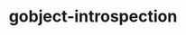 ---
title: "gobject-introspection"
layout: cache
categories: [package, develop-2025-01-19]
meta: {"versions": ["1.78.1"], "compilers": ["gcc@=11.1.0", "gcc@=11.4.0"], "oss": ["ubuntu20.04", "ubuntu22.04"], "platforms": ["linux"], "targets": ["x86_64_v3"], "stacks": ["data-vis-sdk", "e4s", "hep", "root"], "num_specs": 3, "num_specs_by_stack": {"data-vis-sdk": 1, "root": 3, "hep": 1, "e4s": 1}}
spec_details: [{"hash": "3hs6nhbiukhggbvkziaxdhs6wds4h45x", "compiler": "gcc@=11.1.0", "versions": ["1.78.1"], "os": "ubuntu20.04", "platform": "linux", "target": "x86_64_v3", "variants": ["build_system=meson", "buildtype=release", "default_library=shared", "~strip"], "stacks": ["data-vis-sdk", "root"], "size": "-", "tarball": "https://binaries.spack.io/develop-2025-01-19/build_cache/linux-ubuntu20.04-x86_64_v3/gcc-11.1.0/gobject-introspection-1.78.1/linux-ubuntu20.04-x86_64_v3-gcc-11.1.0-gobject-introspection-1.78.1-3hs6nhbiukhggbvkziaxdhs6wds4h45x.spack"}, {"hash": "7uhl3s3wyhnispfqj2xfygvl743rjscn", "compiler": "gcc@=11.4.0", "versions": ["1.78.1"], "os": "ubuntu22.04", "platform": "linux", "target": "x86_64_v3", "variants": ["build_system=meson", "buildtype=release", "default_library=shared", "~strip"], "stacks": ["hep", "root"], "size": "-", "tarball": "https://binaries.spack.io/develop-2025-01-19/build_cache/linux-ubuntu22.04-x86_64_v3/gcc-11.4.0/gobject-introspection-1.78.1/linux-ubuntu22.04-x86_64_v3-gcc-11.4.0-gobject-introspection-1.78.1-7uhl3s3wyhnispfqj2xfygvl743rjscn.spack"}, {"hash": "6urdxyptnonuv7glibhej5wmwj6wh5xs", "compiler": "gcc@=11.4.0", "versions": ["1.78.1"], "os": "ubuntu22.04", "platform": "linux", "target": "x86_64_v3", "variants": ["build_system=meson", "buildtype=release", "default_library=shared", "~strip"], "stacks": ["e4s", "root"], "size": "-", "tarball": "https://binaries.spack.io/develop-2025-01-19/build_cache/linux-ubuntu22.04-x86_64_v3/gcc-11.4.0/gobject-introspection-1.78.1/linux-ubuntu22.04-x86_64_v3-gcc-11.4.0-gobject-introspection-1.78.1-6urdxyptnonuv7glibhej5wmwj6wh5xs.spack"}]
---